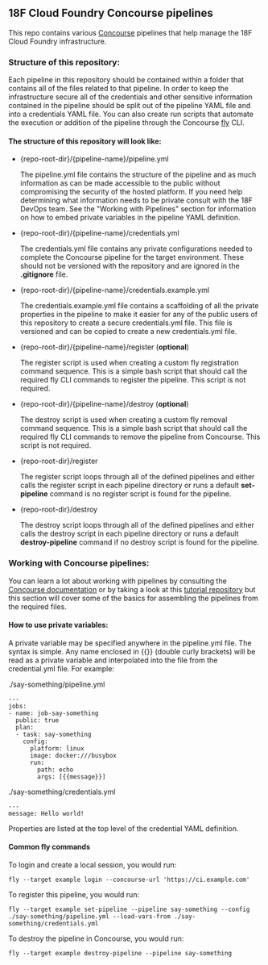 ## 18F Cloud Foundry Concourse pipelines

This repo contains various [Concourse](http://concourse.ci/) pipelines that help
manage the 18F Cloud Foundry infrastructure.


### Structure of this repository:

Each pipeline in this repository should be contained within a folder that
contains all of the files related to that pipeline.  In order to keep the
infrastructure secure all of the credentials and other sensitive information
contained in the pipeline should be split out of the pipeline YAML file and
into a credentials YAML file.  You can also create run scripts that automate
the execution or addition of the pipeline through the Concourse
[fly](http://concourse.ci/fly-cli.html) CLI.


#### The structure of this repository will look like:

* {repo-root-dir}/{pipeline-name}/pipeline.yml

    The pipeline.yml file contains the structure of the pipeline and as much
    information as can be made accessible to the public without compromising the
    security of the hosted platform.  If you need help determining what
    information needs to be private consult with the 18F DevOps team.  See the
    "Working with Pipelines" section for information on how to embed private
    variables in the pipeline YAML definition.

* {repo-root-dir}/{pipeline-name}/credentials.yml

  The credentials.yml file contains any private configurations needed to
  complete the Concourse pipeline for the target environment.  These should not
  be versioned with the repository and are ignored in the **.gitignore** file.

* {repo-root-dir}/{pipeline-name}/credentials.example.yml

  The credentials.example.yml file contains a scaffolding of all the private
  properties in the pipeline to make it easier for any of the public users of
  this repository to create a secure credentials.yml file.  This file is
  versioned and can be copied to create a new credentials.yml file.

* {repo-root-dir}/{pipeline-name}/register (**optional**)

  The register script is used when creating a custom fly registration command
  sequence.  This is a simple bash script that should call the required fly CLI
  commands to register the pipeline.  This script is not required.

* {repo-root-dir}/{pipeline-name}/destroy (**optional**)

  The destroy script is used when creating a custom fly removal command
  sequence.  This is a simple bash script that should call the required fly CLI
  commands to remove the pipeline from Concourse.  This script is not required.

* {repo-root-dir}/register

  The register script loops through all of the defined pipelines and either
  calls the register script in each pipeline directory or runs a default
  **set-pipeline** command is no register script is found for the pipeline.

* {repo-root-dir}/destroy

  The destroy script loops through all of the defined pipelines and either
  calls the destroy script in each pipeline directory or runs a default
  **destroy-pipeline** command if no destroy script is found for the pipeline.


### Working with Concourse pipelines:

You can learn a lot about working with pipelines by consulting the
[Concourse documentation](http://concourse.ci/) or by taking a look at this
[tutorial repository](https://github.com/starkandwayne/concourse-tutorial) but
this section will cover some of the basics for assembling the pipelines from
the required files.

#### How to use private variables:

A private variable may be specified anywhere in the pipeline.yml file.  The
syntax is simple.  Any name enclosed in {{}} (double curly brackets) will be
read as a private variable and interpolated into the file from the
credential.yml file.  For example:

./say-something/pipeline.yml

    ---
    jobs:
    - name: job-say-something
      public: true
      plan:
      - task: say-something
        config:
          platform: linux
          image: docker:///busybox
          run:
            path: echo
            args: [{{message}}]


./say-something/credentials.yml

    ---
    message: Hello world!


Properties are listed at the top level of the credential YAML definition.


#### Common fly commands

To login and create a local session, you would run:

    fly --target example login --concourse-url 'https://ci.example.com'


To register this pipeline, you would run:

    fly --target example set-pipeline --pipeline say-something --config ./say-something/pipeline.yml --load-vars-from ./say-something/credentials.yml


To destroy the pipeline in Concourse, you would run:

    fly --target example destroy-pipeline --pipeline say-something
